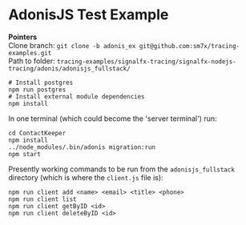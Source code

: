 <h1>AdonisJS Test Example</h1>

**Pointers**<br/>
Clone branch: `git clone -b adonis_ex git@github.com:sm7x/tracing-examples.git` <br/>
Path to folder: `tracing-examples/signalfx-tracing/signalfx-nodejs-tracing/adonis/adonisjs_fullstack/`<br/>

```
# Install postgres
npm run postgres
# Install external module dependencies
npm install
```
In one terminal (which could become the 'server terminal') run:

```
cd ContactKeeper
npm install
../node_modules/.bin/adonis migration:run
npm start

```

Presently working commands to be run from the `adonisjs_fullstack` directory (which is where the `client.js` file is):

```
npm run client add <name> <email> <title> <phone>
npm run client list
npm run client getByID <id>
npm run client deleteByID <id>
```
